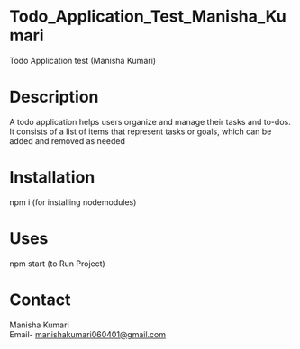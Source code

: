 # Todo_Application_Test_Manisha_Kumari
Todo Application test (Manisha Kumari)
# Description
A todo application helps users organize and manage their tasks and to-dos. It consists of a list of items that represent tasks or goals, which can be added and removed as needed
# Installation
npm i (for installing nodemodules)
# Uses
npm start
(to Run Project)
# Contact
Manisha Kumari<br>
Email- manishakumari060401@gmail.com

